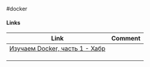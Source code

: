 #docker

#### Links
| Link | Comment |
| ---- | ------- |
|[Изучаем Docker, часть 1 - Хабр](https://habr.com/ru/company/ruvds/blog/438796/)      |         |
|      |         |
|      |         |
|      |         |


